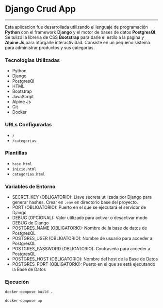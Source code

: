 # Django Crud App

---
Esta aplicacion fue desarrollada utilizando el lenguaje de programación **Python** con el framework **Django** y el motor de bases de datos **PostgresQl**. Se tulizó la libreria de CSS **Bootstrap** para darle el estilo a la pagina y **Alpine Js** para otorgarle interactividad.
Consiste en un pequeño sistema para administrar productos y sus categorias.

### Tecnologías Utilizadas

- Python
- Django
- PostgresQl
- HTML
- Bootstrap
- JavaScript
- Alpine Js
- Git
- Docker

### URLs Configuradas

- `/`
- `/categorias`

### Plantillas

- `base.html`
- `inicio.html`
- `categorias.html`

### Variables de Entorno

- SECRET_KEY (OBLIGATORIO): Llave secreta utilizada por Django para generar hashes. Crear en `.env` en directorio base del proyecto.
- PORT (OBLIGATORIO): Puerto en el que se ejecutará el servidor de Django
- DEBUG (OPCIONAL): Valor utilizado para activar o desactivar modo DEBUG de Django
- POSTGRES_NAME (OBLIGATORIO): Nombre de la base de datos de PostgresQL
- POSTGRES_USER (OBLIGATORIO): Nombre de usuario para acceder a PostgresQL
- POSTGRES_PASSWORD (OBLIGATORIO): Contraseña para acceder a PostgresQL
- POSTGRES_HOST (OBLIGATORIO): Nombre del host de la Base de Datos
- POSTGRES_PORT (OBLIGATORIO): Puerto en el que se está ejecutando la Base de Datos

### Ejecución
  
 ```bash
 docker-compose build .
 ```
 ```bash
 docker-compose up
 ```
 
